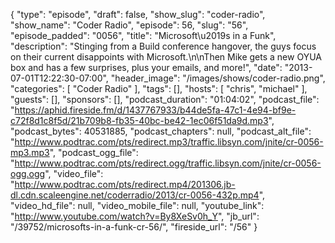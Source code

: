 {
  "type": "episode",
  "draft": false,
  "show_slug": "coder-radio",
  "show_name": "Coder Radio",
  "episode": 56,
  "slug": "56",
  "episode_padded": "0056",
  "title": "Microsoft\u2019s in a Funk",
  "description": "Stinging from a Build conference hangover,  the guys focus on their current disappoints with Microsoft.\n\nThen Mike gets a new OYUA box and has a few surprises, plus your emails, and more!",
  "date": "2013-07-01T12:22:30-07:00",
  "header_image": "/images/shows/coder-radio.png",
  "categories": [
    "Coder Radio"
  ],
  "tags": [],
  "hosts": [
    "chris",
    "michael"
  ],
  "guests": [],
  "sponsors": [],
  "podcast_duration": "01:04:02",
  "podcast_file": "https://aphid.fireside.fm/d/1437767933/b44de5fa-47c1-4e94-bf9e-c72f8d1c8f5d/21b709b8-fb35-40bc-be42-1ec06f51da9d.mp3",
  "podcast_bytes": 40531885,
  "podcast_chapters": null,
  "podcast_alt_file": "http://www.podtrac.com/pts/redirect.mp3/traffic.libsyn.com/jnite/cr-0056-mp3.mp3",
  "podcast_ogg_file": "http://www.podtrac.com/pts/redirect.ogg/traffic.libsyn.com/jnite/cr-0056-ogg.ogg",
  "video_file": "http://www.podtrac.com/pts/redirect.mp4/201306.jb-dl.cdn.scaleengine.net/coderradio/2013/cr-0056-432p.mp4",
  "video_hd_file": null,
  "video_mobile_file": null,
  "youtube_link": "http://www.youtube.com/watch?v=By8XeSv0h_Y",
  "jb_url": "/39752/microsofts-in-a-funk-cr-56/",
  "fireside_url": "/56"
}

